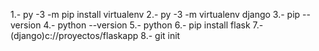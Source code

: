 1.- py -3 -m pip install virtualenv
2.- py -3 -m virtualenv django
3.- pip --version
4.- python --version
5.- python
6.- pip install flask
7.- (django)c://proyectos/flaskapp
8.- git init